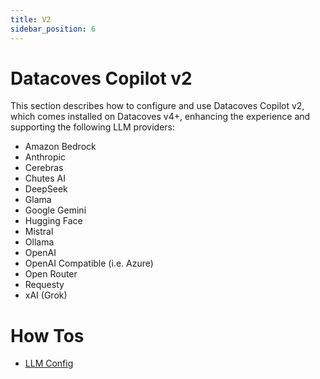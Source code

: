 ```yaml
---
title: V2
sidebar_position: 6
---
```

# Datacoves Copilot v2

This section describes how to configure and use Datacoves Copilot v2, which comes installed on Datacoves v4+, enhancing the experience and supporting the following LLM providers:

- Amazon Bedrock
- Anthropic
- Cerebras
- Chutes AI
- DeepSeek
- Glama
- Google Gemini
- Hugging Face
- Mistral
- Ollama
- OpenAI
- OpenAI Compatible (i.e. Azure)
- Open Router
- Requesty
- xAI (Grok)

# How Tos

- [LLM Config](/how-tos/vscode/datacoves-copilot/v2-llm-config.md)
